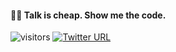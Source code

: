 ####  :man_technologist: Talk is cheap. Show me the code.
![visitors](https://visitor-badge.glitch.me/badge?page_id=alphayu.adnc&left_color=green&right_color=red)
[![Twitter URL](https://img.shields.io/twitter/url/https/twitter.com/xyz199809?style=social&label=Follow)](https://twitter.com/intent/follow?screen_name=xyz199809)
<!--![](https://profile-counter.glitch.me/alphayu/count.svg)-->
<!--[![alpha.yu's github stats](https://github-readme-stats.vercel.app/api?username=alphayu&count_private=true&show_icons=true&theme=radical&include_all_commits=true)](https://github.com/alphayu)-->
